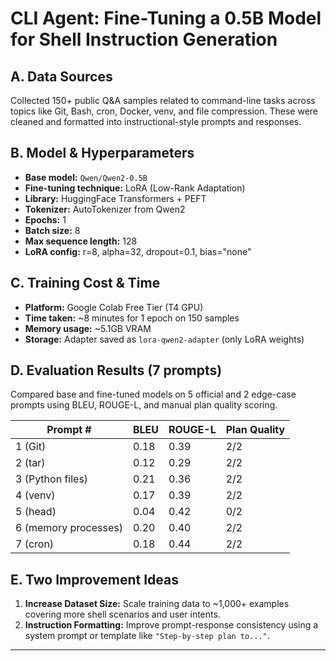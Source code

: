 # CLI Agent: Fine-Tuning a 0.5B Model for Shell Instruction Generation

## A. Data Sources
Collected 150+ public Q&A samples related to command-line tasks across topics like Git, Bash, cron, Docker, venv, and file compression. These were cleaned and formatted into instructional-style prompts and responses.

## B. Model & Hyperparameters
- **Base model:** `Qwen/Qwen2-0.5B`
- **Fine-tuning technique:** LoRA (Low-Rank Adaptation)
- **Library:** HuggingFace Transformers + PEFT
- **Tokenizer:** AutoTokenizer from Qwen2
- **Epochs:** 1
- **Batch size:** 8
- **Max sequence length:** 128
- **LoRA config:** r=8, alpha=32, dropout=0.1, bias="none"

## C. Training Cost & Time
- **Platform:** Google Colab Free Tier (T4 GPU)
- **Time taken:** ~8 minutes for 1 epoch on 150 samples
- **Memory usage:** ~5.1GB VRAM
- **Storage:** Adapter saved as `lora-qwen2-adapter` (only LoRA weights)

## D. Evaluation Results (7 prompts)
Compared base and fine-tuned models on 5 official and 2 edge-case prompts using BLEU, ROUGE-L, and manual plan quality scoring.

| Prompt # | BLEU | ROUGE-L | Plan Quality |
|----------|------|----------|---------------|
| 1 (Git) | 0.18 | 0.39 | 2/2 |
| 2 (tar) | 0.12 | 0.29 | 2/2 |
| 3 (Python files) | 0.21 | 0.36 | 2/2 |
| 4 (venv) | 0.17 | 0.39 | 2/2 |
| 5 (head) | 0.04 | 0.42 | 0/2 |
| 6 (memory processes) | 0.20 | 0.40 | 2/2 |
| 7 (cron) | 0.18 | 0.44 | 2/2 |

## E. Two Improvement Ideas
1. **Increase Dataset Size:** Scale training data to ~1,000+ examples covering more shell scenarios and user intents.
2. **Instruction Formatting:** Improve prompt-response consistency using a system prompt or template like `"Step-by-step plan to..."`.

---

